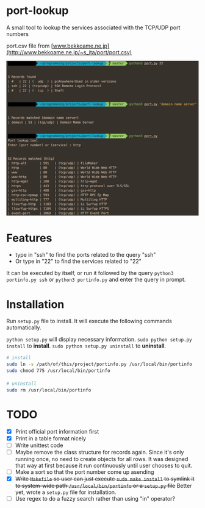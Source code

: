 # port-lookup
A small tool to lookup the services associated with the TCP/UDP port numbers

port.csv file from [www.bekkoame.ne.jp](http://www.bekkoame.ne.jp/~s_ita/port/port.csv)


![](poc.png)


# Features

- type in "ssh" to find the ports related to the query "ssh"
- Or type in "22" to find the services related to "22"

It can be executed by itself, or run it followed by the query
`python3 portinfo.py ssh` or `python3 portinfo.py` and enter the query in prompt.

# Installation

Run `setup.py` file to install. It will execute the following commands automatically.

`python setup.py` will display necessary information. 
`sudo python setup.py install` to **install**.
`sudo python setup.py uninstall` to **uninstall**.

```sh
# install
sudo ln -s /path/of/this/project/portinfo.py /usr/local/bin/portinfo
sudo chmod 775 /usr/local/bin/portinfo

# uninstall
sudo rm /usr/local/bin/portinfo
```

# TODO

- [x] Print official port information first
- [x] Print in a table format nicely
- [ ] Write unittest code
- [ ] Maybe remove the class structure for records again. Since it's only running once, no need to create objects for all rows. It was designed that way at first because it run continuously until user chooses to quit.
- [ ] Make a sort so that the port number come up asending
- [x] ~~Write `Makefile` so user can just execute `sudo make install` to symlink it to system-wide path `/usr/local/bin/portinfo` or a `setup.py` file~~ Better yet, wrote a `setup.py` file for installation.
- [ ] Use regex to do a fuzzy search rather than using "in" operator?
